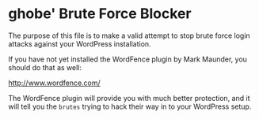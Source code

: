 ghobe' Brute Force Blocker
==========================

The purpose of this file is to make a valid attempt to stop brute force login
attacks against your WordPress installation.

If you have not yet installed the WordFence plugin by Mark Maunder, you should
do that as well:

http://www.wordfence.com/

The WordFence plugin will provide you with much better protection, and it will
tell you the `brutes` trying to hack their way in to your WordPress setup.

